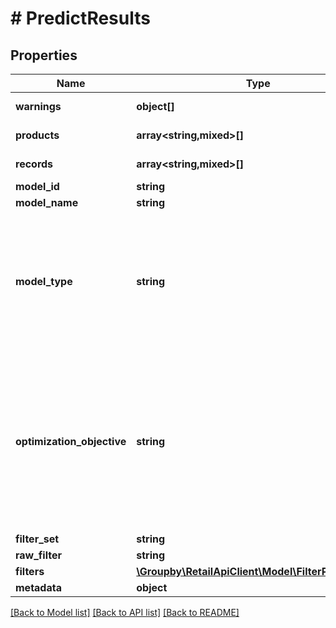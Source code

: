 # # PredictResults

## Properties

Name | Type | Description | Notes
------------ | ------------- | ------------- | -------------
**warnings** | **object[]** | Warnings collected with validation and Recommendations AI API issues. | [optional]
**products** | **array<string,mixed>[]** | Recommendations built by Recommendations AI model. | [optional]
**records** | **array<string,mixed>[]** | Recommendations built by Recommendations AI model. | [optional]
**model_id** | **string** | Model Id used for predictions | [optional]
**model_name** | **string** | Model Name used for predictions | [optional]
**model_type** | **string** | Currently supported values:   &#x60;recommended-for-you&#x60;   &#x60;others-you-may-like&#x60;,   &#x60;frequently-bought-together&#x60;   &#x60;page-optimization&#x60;   &#x60;similar-items&#x60;,   &#x60;buy-it-again&#x60;   &#x60;on-sale-items&#x60;   &#x60;recently-viewed&#x60;    This field together with optimization_objective describe model metadata to use to control model training and   serving. See https://cloud.google.com/retail/docs/models for more details. | [optional]
**optimization_objective** | **string** | Currently supported values: &#x60;ctr&#x60;, &#x60;cvr&#x60;, &#x60;revenue-per-order&#x60;.     If not specified, we choose default based on model type. Default depends on type of recommendation:   &#x60;recommended-for-you&#x60; &#x3D;&gt; &#x60;ctr&#x60;   &#x60;others-you-may-like&#x60; &#x3D;&gt; &#x60;ctr&#x60;   &#x60;frequently-bought-together&#x60; &#x3D;&gt; &#x60;revenue_per_order&#x60;    This field together with modelType describe model metadata to use to control model training and serving.   See https://cloud.google.com/retail/docs/models for more details on what the model metadata control and which   combination of parameters are valid. | [optional]
**filter_set** | **string** | Filter set applied to the recommendation | [optional]
**raw_filter** | **string** | RawFilter applied to the recommendation | [optional]
**filters** | [**\Groupby\RetailApiClient\Model\FilterParameter[]**](FilterParameter.md) | Filters applied to the recommendation | [optional]
**metadata** | **object** |  | [optional]

[[Back to Model list]](../../README.md#models) [[Back to API list]](../../README.md#endpoints) [[Back to README]](../../README.md)
